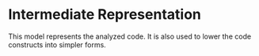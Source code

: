 ﻿# Intermediate Representation

This model represents the analyzed code.
It is also used to lower the code constructs into simpler forms.
